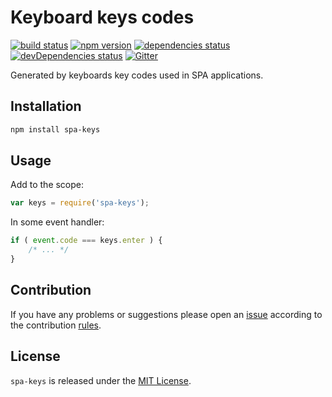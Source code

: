 Keyboard keys codes
===================

[![build status](https://img.shields.io/travis/spasdk/keys.svg?style=flat-square)](https://travis-ci.org/spasdk/keys)
[![npm version](https://img.shields.io/npm/v/spa-keys.svg?style=flat-square)](https://www.npmjs.com/package/spa-keys)
[![dependencies status](https://img.shields.io/david/spasdk/keys.svg?style=flat-square)](https://david-dm.org/spasdk/keys)
[![devDependencies status](https://img.shields.io/david/dev/spasdk/keys.svg?style=flat-square)](https://david-dm.org/spasdk/keys?type=dev)
[![Gitter](https://img.shields.io/badge/gitter-join%20chat-blue.svg?style=flat-square)](https://gitter.im/DarkPark/spasdk)


Generated by keyboards key codes used in SPA applications.


## Installation ##

```bash
npm install spa-keys
```


## Usage ##

Add to the scope:

```js
var keys = require('spa-keys');
```

In some event handler:

```js
if ( event.code === keys.enter ) {
    /* ... */
}
```


## Contribution ##

If you have any problems or suggestions please open an [issue](https://github.com/spasdk/keys/issues)
according to the contribution [rules](.github/contributing.md).


## License ##

`spa-keys` is released under the [MIT License](license.md).
